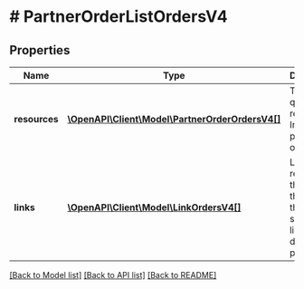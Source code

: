 # # PartnerOrderListOrdersV4

## Properties

Name | Type | Description | Notes
------------ | ------------- | ------------- | -------------
**resources** | [**\OpenAPI\Client\Model\PartnerOrderOrdersV4[]**](PartnerOrderOrdersV4.md) | The list of queried resources. In this case partner orders. | [optional]
**links** | [**\OpenAPI\Client\Model\LinkOrdersV4[]**](LinkOrdersV4.md) | Links related to the list. E.g. the link to the successive list used during paging. | [optional]

[[Back to Model list]](../../README.md#models) [[Back to API list]](../../README.md#endpoints) [[Back to README]](../../README.md)
